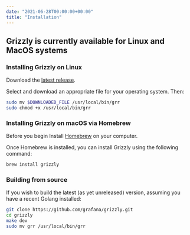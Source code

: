 ```yaml
---
date: "2021-06-28T00:00:00+00:00"
title: "Installation"
---
```


## Grizzly is currently available for Linux and MacOS systems

### Installing Grizzly on Linux

Download the [latest release](https://github.com/grafana/grizzly/releases).

Select and download an appropriate file for your operating system. Then:

```bash
sudo mv $DOWNLOADED_FILE /usr/local/bin/grr
sudo chmod +x /usr/local/bin/grr
```

### Installing Grizzly on macOS via Homebrew

Before you begin
Install [Homebrew](https://brew.sh) on your computer.

Once Homebrew is installed, you can install Grizzly using the following command:

```bash
brew install grizzly
```

### Building from source

If you wish to build the latest (as yet unreleased) version, assuming you have
a recent Golang installed:

```bash
git clone https://github.com/grafana/grizzly.git
cd grizzly
make dev
sudo mv grr /usr/local/bin/grr
```
